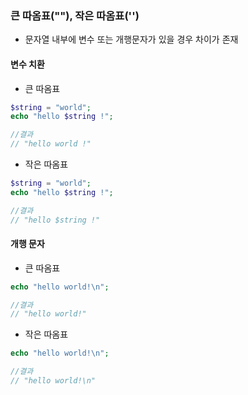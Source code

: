 ### 큰 따옴표(""), 작은 따옴표('')
- 문자열 내부에 변수 또는 개행문자가 있을 경우 차이가 존재
#### 변수 치환
- 큰 따옴표
```php
$string = "world";
echo "hello $string !";

//결과
// "hello world !"
```
- 작은 따옴표
```php
$string = "world";
echo "hello $string !";

//결과
// "hello $string !"
```

#### 개행 문자
- 큰 따옴표
```php
echo "hello world!\n";

//결과
// "hello world!"
```
- 작은 따옴표
```php
echo "hello world!\n";

//결과
// "hello world!\n"
```
